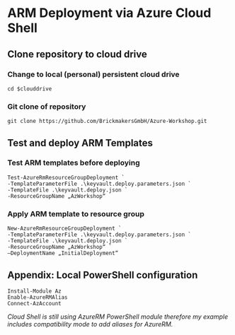 # ARM Deployment via Azure Cloud Shell

## Clone repository to cloud drive
### Change to local (personal) persistent cloud drive
    cd $clouddrive

### Git clone of repository
    git clone https://github.com/BrickmakersGmbH/Azure-Workshop.git

## Test and deploy ARM Templates
### Test ARM templates before deploying<br>
    Test-AzureRmResourceGroupDeployment `
    -TemplateParameterFile .\keyvault.deploy.parameters.json `
    -TemplateFile .\keyvault.deploy.json `
    -ResourceGroupName „AzWorkshop“

### Apply ARM template to resource group<br>
    New-AzureRmResourceGroupDeployment `
    -TemplateParameterFile .\keyvault.deploy.parameters.json `
    -TemplateFile .\keyvault.deploy.json `
    -ResourceGroupName „AzWorkshop“ `
    –DeploymentName „InitialDeployment“

## Appendix: Local PowerShell configuration
    Install-Module Az
    Enable-AzureRMAlias
    Connect-AzAccount

<i> Cloud Shell is still using AzureRM PowerShell module therefore my example includes compatibility mode to add aliases for AzureRM.

